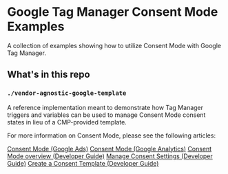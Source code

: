 # Google Tag Manager Consent Mode Examples

A collection of examples showing how to utilize Consent Mode with Google Tag Manager.

## What's in this repo

### `./vendor-agnostic-google-template`

A reference implementation meant to demonstrate how Tag Manager triggers and variables can be used to manage Consent Mode consent states in lieu of a CMP-provided template.

For more information on Consent Mode, please see the following articles:

[Consent Mode (Google Ads)](https://support.google.com/google-ads/answer/10000067?hl=en)
[Consent Mode (Google Analytics)](https://support.google.com/analytics/answer/9976101?hl=en)
[Consent Mode overview (Developer Guide)](https://developers.google.com/tag-platform/devguides/privacy#consent_mode_overview)
[Manage Consent Settings (Developer Guide)](https://developers.google.com/tag-platform/devguides/consent)
[Create a Consent Template (Developer Guide)](https://developers.google.com/tag-platform/tag-manager/templates/consent-apis)
